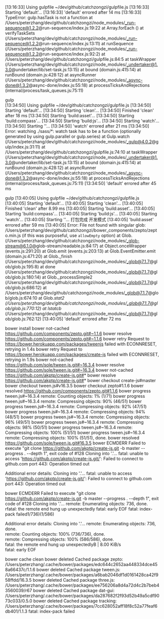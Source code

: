 [13:16:33] Using gulpfile ~/dev/github/catchzongzi/gulpfile.js
[13:16:33] Starting 'default'...
[13:16:33] 'default' errored after 14 ms
[13:16:33] TypeError: gulp.hasTask is not a function
    at /Users/peterzhang/dev/github/catchzongzi/node_modules/_run-sequence@1.2.2@run-sequence/index.js:19:22
    at Array.forEach (<anonymous>)
    at verifyTaskSets (/Users/peterzhang/dev/github/catchzongzi/node_modules/_run-sequence@1.2.2@run-sequence/index.js:13:11)
    at runSequence (/Users/peterzhang/dev/github/catchzongzi/node_modules/_run-sequence@1.2.2@run-sequence/index.js:92:2)
    at /Users/peterzhang/dev/github/catchzongzi/gulpfile.js:84:5
    at taskWrapper (/Users/peterzhang/dev/github/catchzongzi/node_modules/_undertaker@1.3.0@undertaker/lib/set-task.js:13:15)
    at bound (domain.js:415:14)
    at runBound (domain.js:428:12)
    at asyncRunner (/Users/peterzhang/dev/github/catchzongzi/node_modules/_async-done@1.3.2@async-done/index.js:55:18)
    at processTicksAndRejections (internal/process/task_queues.js:75:11)


gulp        
[13:34:50] Using gulpfile ~/dev/github/catchzongzi/gulpfile.js
[13:34:50] Starting 'default'...
[13:34:50] Starting 'clean'...
[13:34:50] Finished 'clean' after 18 ms
[13:34:50] Starting 'build:asset'...
[13:34:50] Starting 'build:compass'...
[13:34:50] Starting 'build:js'...
[13:34:50] Starting 'watch'...
[13:34:50] Starting '<anonymous>'...
[13:34:50] 'watch' errored after 21 ms
[13:34:50] Error: watching ./sass/*: watch task has to be a function (optionally generated by using gulp.parallel or gulp.series)
    at Gulp.watch (/Users/peterzhang/dev/github/catchzongzi/node_modules/_gulp@4.0.2@gulp/index.js:31:11)
    at /Users/peterzhang/dev/github/catchzongzi/gulpfile.js:74:10
    at taskWrapper (/Users/peterzhang/dev/github/catchzongzi/node_modules/_undertaker@1.3.0@undertaker/lib/set-task.js:13:15)
    at bound (domain.js:415:14)
    at runBound (domain.js:428:12)
    at asyncRunner (/Users/peterzhang/dev/github/catchzongzi/node_modules/_async-done@1.3.2@async-done/index.js:55:18)
    at processTicksAndRejections (internal/process/task_queues.js:75:11)
[13:34:50] 'default' errored after 45 ms


gulp
[13:40:05] Using gulpfile ~/dev/github/catchzongzi/gulpfile.js
[13:40:05] Starting 'default'...
[13:40:05] Starting 'clean'...
[13:40:05] Finished 'clean' after 8.99 ms
[13:40:05] Starting 'build:asset'...
[13:40:05] Starting 'build:compass'...
[13:40:05] Starting 'build:js'...
[13:40:05] Starting 'watch'...
[13:40:05] Starting '<anonymous>'...
打包完成
开发模式
[13:40:05] 'build:asset' errored after 59 ms
[13:40:05] Error: File not found with singular glob: /Users/peterzhang/dev/github/catchzongzi/bower_components/zepto/zepto.min.js (if this was purposeful, use `allowEmpty` option)
    at Glob.<anonymous> (/Users/peterzhang/dev/github/catchzongzi/node_modules/_glob-stream@6.1.0@glob-stream/readable.js:84:17)
    at Object.onceWrapper (events.js:291:20)
    at Glob.emit (events.js:203:13)
    at Glob.EventEmitter.emit (domain.js:471:20)
    at Glob._finish (/Users/peterzhang/dev/github/catchzongzi/node_modules/_glob@7.1.7@glob/glob.js:195:8)
    at done (/Users/peterzhang/dev/github/catchzongzi/node_modules/_glob@7.1.7@glob/glob.js:180:14)
    at Glob._processSimple2 (/Users/peterzhang/dev/github/catchzongzi/node_modules/_glob@7.1.7@glob/glob.js:686:12)
    at /Users/peterzhang/dev/github/catchzongzi/node_modules/_glob@7.1.7@glob/glob.js:674:10
    at Glob._stat2 (/Users/peterzhang/dev/github/catchzongzi/node_modules/_glob@7.1.7@glob/glob.js:770:12)
    at lstatcb_ (/Users/peterzhang/dev/github/catchzongzi/node_modules/_glob@7.1.7@glob/glob.js:762:12)
[13:40:05] 'default' errored after 72 ms




bower install
bower not-cached    https://github.com/components/zepto.git#~1.1.6
bower resolve       https://github.com/components/zepto.git#~1.1.6
bower retry         Request to https://bower.herokuapp.com/packages/tweenjs failed with ECONNRESET, retrying in 1.4s
bower retry         Request to https://bower.herokuapp.com/packages/create-js failed with ECONNRESET, retrying in 1.9s
bower not-cached    https://github.com/sole/tween.js.git#~16.3.4
bower resolve       https://github.com/sole/tween.js.git#~16.3.4
bower not-cached    https://github.com/akptp/create-js.git#*
bower resolve       https://github.com/akptp/create-js.git#*
bower checkout      create-js#master
bower checkout      tween.js#v16.3.5
bower checkout      zepto#1.1.6
bower resolved      https://github.com/components/zepto.git#1.1.6
bower progress      tween.js#~16.3.4 remote: Counting objects:   1% (1/71)
bower progress      tween.js#~16.3.4 remote: Compressing objects:  90% (46/51)
bower progress      tween.js#~16.3.4 remote: Compressing objects:  92% (47/51)
bower progress      tween.js#~16.3.4 remote: Compressing objects:  94% (48/51)
bower progress      tween.js#~16.3.4 remote: Compressing objects:  96% (49/51)
bower progress      tween.js#~16.3.4 remote: Compressing objects:  98% (50/51)
bower progress      tween.js#~16.3.4 remote: Compressing objects: 100% (51/51)
bower progress      tween.js#~16.3.4 remote: Compressing objects: 100% (51/51), done.
bower resolved      https://github.com/sole/tween.js.git#16.3.5
bower ECMDERR       Failed to execute "git clone https://github.com/akptp/create-js.git -b master --progress . --depth 1", exit code of #128 Cloning into '.'... fatal: unable to access 'https://github.com/akptp/create-js.git/': Failed to connect to github.com port 443: Operation timed out

Additional error details:
Cloning into '.'...
fatal: unable to access 'https://github.com/akptp/create-js.git/': Failed to connect to github.com port 443: Operation timed out




bower ECMDERR       Failed to execute "git clone https://github.com/akptp/create-js.git -b master --progress . --depth 1", exit code of #128 Cloning into '.'... remote: Enumerating objects: 736, done.         rfatal: the remote end hung up unexpectedly fatal: early EOF fatal: index-pack failed1/736)(1/586)        

Additional error details:
Cloning into '.'...
remote: Enumerating objects: 736, done.        
remote: Counting objects: 100% (736/736), done.        
remote: Compressing objects: 100% (586/586), done.        
fatal: the remote end hung up unexpectedlyB | 8.00 KiB/s    
fatal: early EOF


bower cache clean
bower deleted       Cached package zepto: /Users/peterzhang/.cache/bower/packages/edc644c2652aa448334dce458a66437c/1.1.6
bower deleted       Cached package tween.js: /Users/peterzhang/.cache/bower/packages/a6bab2046df1d0161428ca42f958ffdd/16.3.5
bower deleted       Cached package three.js: /Users/peterzhang/.cache/bower/packages/ee756206a8d4a72d4c2b7beb43560039/r67
bower deleted       Cached package dat-gui: /Users/peterzhang/.cache/bower/packages/da287682f2f93d52b49a5cdf9073c033/0.5.0
bower deleted       Cached package tracking: /Users/peterzhang/.cache/bower/packages/7cc628052aff18f8c52a77feaf6db401/1.1.3
fatal: index-pack failed
